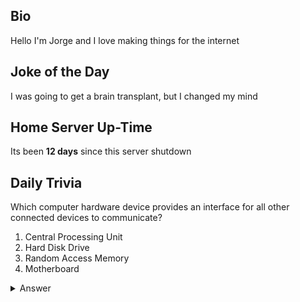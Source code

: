 ## Bio

Hello I'm Jorge and I love making things for the internet

## Joke of the Day

I was going to get a brain transplant, but I changed my mind

## Home Server Up-Time

Its been **12 days** since this server shutdown


## Daily Trivia

Which computer hardware device provides an interface for all other connected devices to communicate?
 1. Central Processing Unit
 2. Hard Disk Drive
 3. Random Access Memory
 4. Motherboard

<details>
  <summary>Answer</summary>
  Motherboard
</details>
